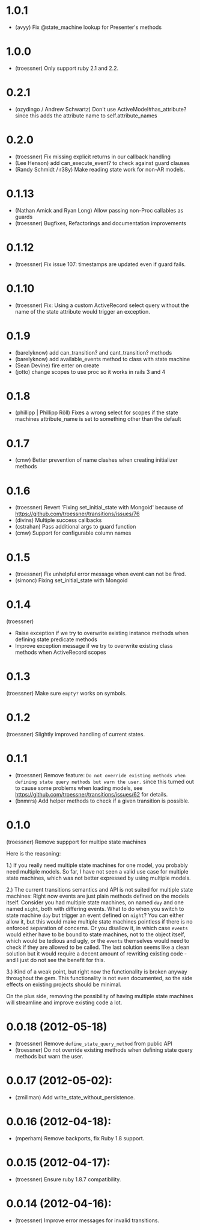 # 1.0.1

* (avyy) Fix @state_machine lookup for Presenter's methods

# 1.0.0

* (troessner) Only support ruby 2.1 and 2.2.

# 0.2.1

* (ozydingo / Andrew Schwartz) Don't use ActiveModel#has_attribute? since this adds the attribute name to self.attribute_names

# 0.2.0

* (troessner) Fix missing explicit returns in our callback handling
* (Lee Henson) add can_execute_event? to check against guard clauses
* (Randy Schmidt / r38y) Make reading state work for non-AR models.

# 0.1.13

* (Nathan Amick and Ryan Long) Allow passing non-Proc callables as guards
* (troessner) Bugfixes, Refactorings and documentation improvements

# 0.1.12

* (troessner) Fix issue 107: timestamps are updated even if guard fails.

# 0.1.10

* (troessner) Fix: Using a custom ActiveRecord select query without the name of the state attribute would trigger an exception.

#  0.1.9

* (barelyknow) add can_transition? and cant_transition? methods
* (barelyknow) add available_events method to class with state machine
* (Sean Devine) fire enter on create
* (jotto) change scopes to use proc so it works in rails 3 and 4

# 0.1.8

* (phillipp | Phillipp Röll) Fixes a wrong select for scopes if the state machines attribute_name is set to something other than the default

# 0.1.7

* (cmw) Better prevention of name clashes when creating initializer methods

# 0.1.6

* (troessner) Revert 'Fixing set_initial_state with Mongoid' because of https://github.com/troessner/transitions/issues/76
* (divins) Multiple success callbacks
* (cstrahan) Pass additional args to guard function
* (cmw) Support for configurable column names

# 0.1.5

* (troessner) Fix unhelpful error message when event can not be fired.
* (simonc) Fixing set_initial_state with Mongoid

# 0.1.4

(troessner)

* Raise exception if we try to overwrite existing instance methods when defining state predicate methods
* Improve exception message if we try to overwrite existing class methods when ActiveRecord scopes

# 0.1.3

(troessner) Make sure `empty?` works on symbols.

# 0.1.2

(troessner) Slightly improved handling of current states.

# 0.1.1

* (troessner) Remove feature:
                `Do not override existing methods when defining state query methods but warn the user.`
              since this turned out to cause some problems when loading models, see
              https://github.com/troessner/transitions/issues/62 for details.
* (bnmrrs) Add helper methods to check if a given transition is possible.

# 0.1.0

(troessner) Remove suppport for multipe state machines

Here is the reasoning:

1.) If you really need multiple state machines for one model, you probably need multiple models.
    So far, I have not seen a valid use case for multiple state machines, which was not better expressed
    by using multiple models.

2.) The current transitions semantics and  API is not suited for multiple state machines:
    Right now events are just plain methods defined on the models itself.
    Consider you had multiple state machines, on named `day` and one named `night`, both with differing events.
    What to do when you switch to state machine `day` but trigger an event defined on `night`?
    You can either allow it, but this would make multiple state machines pointless if there is no enforced
    separation of concerns. Or you disallow it, in which case `events` would either have to be bound
    to state machines, not to the object itself, which would be tedious and ugly, or the `events` themselves
    would need to check if they are allowed to be called. The last solution seems like a clean solution
    but it would require a decent amount of rewriting existing code - and I just do not see the benefit for this.

3.) Kind of a weak point, but right now the functionality is broken anyway throughout the gem. This functionality
    is not even documented, so the side effects on existing projects should be minimal.

On the plus side, removing the possibility of having multiple state machines will streamline and improve existing
code a lot.

# 0.0.18 (2012-05-18)

* (troessner) Remove `define_state_query_method` from public API
* (troessner) Do not override existing methods when defining state query methods but warn the user.

# 0.0.17 (2012-05-02):

* (zmillman) Add write_state_without_persistence.

# 0.0.16 (2012-04-18):

* (mperham) Remove backports, fix Ruby 1.8 support.

# 0.0.15 (2012-04-17):

* (troessner) Ensure ruby 1.8.7 compatibility.

# 0.0.14 (2012-04-16):

* (troessner) Improve error messages for invalid transitions.

